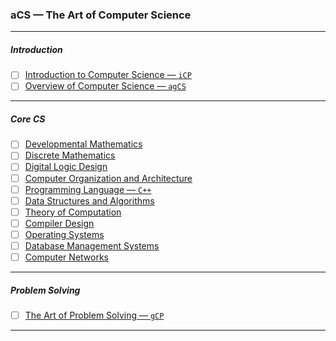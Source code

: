 ### aCS — The Art of Computer Science
---
##### Introduction
- [ ] [Introduction to Computer Science — `iCP`](https://usaco.guide/)
- [ ] [Overview of Computer Science — `agCS`]()
---
##### Core CS
- [ ] [Developmental Mathematics](https://www.amazon.com/Foundation-Maths-Dr-Anthony-Croft/dp/1292289686)
- [ ] [Discrete Mathematics](https://www.amazon.com/Mathematics-Discrete-Introduction-Edward-Scheinerman/dp/0840049420)
- [ ] [Digital Logic Design](https://www.amazon.com/Digital-Logic-Design-Brian-Holdsworth/dp/0750645822)
- [ ] [Computer Organization and Architecture](https://www.amazon.com/Computer-Organization-Architecture-WBUT-Ghosh/dp/0071329072)
- [ ] [Programming Language — `C++`](https://www.amazon.com/How-Program-10th-Paul-Deitel/dp/9332585733)
- [ ] [Data Structures and Algorithms](https://www.amazon.com/Design-Analysis-Algorithms-S-Sridhar/dp/0198093691)
- [ ] [Theory of Computation](https://www.amazon.com/gp/aw/d/113318779X)
- [ ] [Compiler Design](https://www.amazon.com/Principles-Compiler-Design-3Rd-Edn/dp/8131534065)
- [ ] [Operating Systems](https://www.amazon.in/Operating-Systems-Concept-Building-Approach/dp/B0B31ND4TM)
- [ ] [Database Management Systems](https://www.amazon.com/gp/aw/d/0134773659)
- [ ] [Computer Networks](https://www.amazon.com/dp/8192107574)
---
##### Problem Solving
- [ ] [The Art of Problem Solving — `gCP`](https://cpbook.net/)
---
